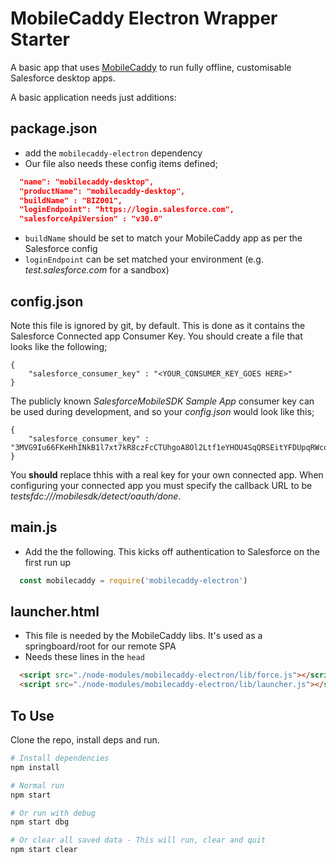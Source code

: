 # MobileCaddy Electron Wrapper Starter

A basic app that uses [MobileCaddy](https://mobliecaddy.net) to run fully offline, customisable Salesforce desktop apps.

A basic application needs just additions:

## package.json
- add the `mobilecaddy-electron` dependency
- Our file also needs these config items defined;
```json
  "name": "mobilecaddy-desktop",
  "productName": "mobilecaddy-desktop",
  "buildName" : "BIZ001",
  "loginEndpoint": "https://login.salesforce.com",
  "salesforceApiVersion" : "v30.0"
```
- `buildName` should be set to match your MobileCaddy app as per the Salesforce config
- `loginEndpoint` can be set matched your environment (e.g. *test.salesforce.com* for a sandbox)

## config.json
Note this file is ignored by git, by default. This is done as it contains the Salesforce Connected app Consumer Key. You should create a file that looks like the following;
```
{
	"salesforce_consumer_key" : "<YOUR_CONSUMER_KEY_GOES HERE>"
}
```
The publicly known *SalesforceMobileSDK Sample App* consumer key can be used during development, and so your *config.json* would look like this;
```
{
	"salesforce_consumer_key" : "3MVG9Iu66FKeHhINkB1l7xt7kR8czFcCTUhgoA8Ol2Ltf1eYHOU4SqQRSEitYFDUpqRWcoQ2.dBv_a1Dyu5xa"
}
```

You **should** replace thhis with a real key for your own connected app. When configuring your connected app you must specify the callback URL to be *testsfdc:///mobilesdk/detect/oauth/done*.


## main.js
- Add the the following. This kicks off authentication to Salesforce on the first run up
```javascript
  const mobilecaddy = require('mobilecaddy-electron')
```

## launcher.html

- This file is needed by the MobileCaddy libs. It's used as a springboard/root for our remote SPA
- Needs these lines in the `head`
```html
  <script src="./node-modules/mobilecaddy-electron/lib/force.js"></script>
  <script src="./node-modules/mobilecaddy-electron/lib/launcher.js"></script>
```


## To Use

Clone the repo, install deps and run.

```bash
# Install dependencies
npm install

# Normal run
npm start

# Or run with debug
npm start dbg

# Or clear all saved data - This will run, clear and quit
npm start clear
```

